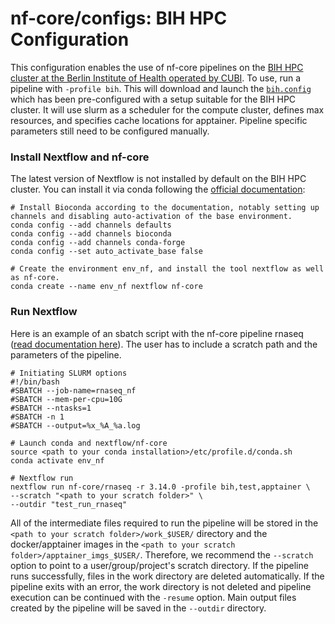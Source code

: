 # nf-core/configs: BIH HPC Configuration

This configuration enables the use of nf-core pipelines on the [BIH HPC cluster at the Berlin Institute of Health operated by CUBI]([https://www.hpc.bihealth.org/]).
To use, run a pipeline with `-profile bih`.
This will download and launch the [`bih.config`](../conf/bih.config) which has been pre-configured with a setup suitable for the BIH HPC cluster.
It will use slurm as a scheduler for the compute cluster, defines max resources, and specifies cache locations for apptainer.
Pipeline specific parameters still need to be configured manually.

### Install Nextflow and nf-core

The latest version of Nextflow is not installed by default on the BIH HPC cluster.
You can install it via conda following the [official documentation](https://nf-co.re/docs/usage/getting_started/installation#bioconda-installation):

```
# Install Bioconda according to the documentation, notably setting up channels and disabling auto-activation of the base environment.
conda config --add channels defaults
conda config --add channels bioconda
conda config --add channels conda-forge
conda config --set auto_activate_base false

# Create the environment env_nf, and install the tool nextflow as well as nf-core.
conda create --name env_nf nextflow nf-core
```

### Run Nextflow

Here is an example of an sbatch script with the nf-core pipeline rnaseq ([read documentation here](https://nf-co.re/rnaseq/3.14.0)).
The user has to include a scratch path and the parameters of the pipeline.

```
# Initiating SLURM options
#!/bin/bash
#SBATCH --job-name=rnaseq_nf
#SBATCH --mem-per-cpu=10G
#SBATCH --ntasks=1
#SBATCH -n 1
#SBATCH --output=%x_%A_%a.log

# Launch conda and nextflow/nf-core
source <path to your conda installation>/etc/profile.d/conda.sh
conda activate env_nf

# Nextflow run
nextflow run nf-core/rnaseq -r 3.14.0 -profile bih,test,apptainer \
--scratch "<path to your scratch folder>" \
--outdir "test_run_rnaseq"
```

All of the intermediate files required to run the pipeline will be stored in the `<path to your scratch folder>/work_$USER/` directory and the docker/apptainer images in the `<path to your scratch folder>/apptainer_imgs_$USER/`.
Therefore, we recommend the `--scratch` option to point to a user/group/project's scratch directory.
If the pipeline runs successfully, files in the work directory are deleted automatically.
If the pipeline exits with an error, the work directory is not deleted and pipeline execution can be continued with the `-resume` option.
Main output files created by the pipeline will be saved in the `--outdir` directory.

